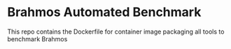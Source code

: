 # Brahmos Automated Benchmark

This repo contains the Dockerfile for container image packaging all tools to benchmark Brahmos